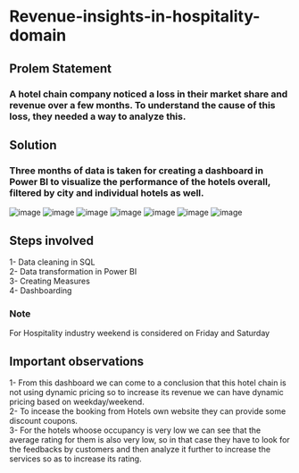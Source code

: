 # Revenue-insights-in-hospitality-domain

## Prolem Statement
### A hotel chain company noticed a loss in their market share and revenue over a few months. To understand the cause of this loss, they needed a way to analyze this.

## Solution
### Three months of data is taken for creating a dashboard in Power BI to visualize the performance of the hotels overall, filtered by city and individual hotels as well.
![image](https://user-images.githubusercontent.com/117555175/232653718-6c0f1860-c6de-4bd2-8d2c-4d07d55fcc72.png)
![image](https://user-images.githubusercontent.com/117555175/232656921-e55f285d-b5cd-4e3d-9fab-c62aebb6397e.png)
![image](https://user-images.githubusercontent.com/117555175/232657020-fb5c310d-5d6d-4589-b039-d08053b415e5.png)
![image](https://user-images.githubusercontent.com/117555175/232657183-40f0050e-c84e-4c24-a1f3-361be5488d46.png)
![image](https://user-images.githubusercontent.com/117555175/232657361-799c7171-838f-4a89-9c67-6eaf6d35f5b2.png)
![image](https://user-images.githubusercontent.com/117555175/232657468-34a56f3c-4c90-4be4-a367-22b6d5820271.png)
![image](https://user-images.githubusercontent.com/117555175/232657592-d7f83b3b-4230-4b95-9b51-daa2bc7decca.png)




## Steps involved
1- Data cleaning in SQL  
2- Data transformation in Power BI  
3- Creating Measures  
4- Dashboarding  

### Note
For Hospitality industry weekend is considered on Friday and Saturday  

## Important observations
1- From this dashboard we can come to a conclusion that this hotel chain is not using dynamic pricing so to increase its revenue we can have dynamic pricing based on weekday/weekend.  
2- To incease the booking from Hotels own website they can provide some discount coupons.  
3- For the hotels whoose occupancy is very low we can see that the average rating for them is also very low, so in that case they have to look for the feedbacks by customers and then analyze it further to increase the services so as to increase its rating.  


  

